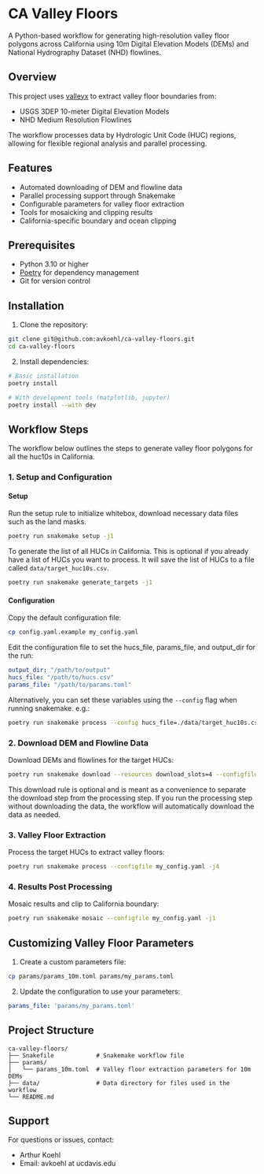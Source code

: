 # CA Valley Floors

A Python-based workflow for generating high-resolution valley floor polygons
across California using 10m Digital Elevation Models (DEMs) and National
Hydrography Dataset (NHD) flowlines.

## Overview

This project uses [valleyx](https://github.com/avkoehl/valleyx) to extract valley floor boundaries from:
- USGS 3DEP 10-meter Digital Elevation Models
- NHD Medium Resolution Flowlines

The workflow processes data by Hydrologic Unit Code (HUC) regions, allowing for
flexible regional analysis and parallel processing.

## Features

- Automated downloading of DEM and flowline data
- Parallel processing support through Snakemake
- Configurable parameters for valley floor extraction
- Tools for mosaicking and clipping results
- California-specific boundary and ocean clipping

## Prerequisites

- Python 3.10 or higher
- [Poetry](https://python-poetry.org/) for dependency management
- Git for version control

## Installation

1. Clone the repository:
```bash
git clone git@github.com:avkoehl/ca-valley-floors.git
cd ca-valley-floors
```

2. Install dependencies:
```bash
# Basic installation
poetry install

# With development tools (matplotlib, jupyter)
poetry install --with dev
```

## Workflow Steps

The workflow below outlines the steps to generate valley floor polygons for all
the huc10s in California.

### 1. Setup and Configuration

#### Setup 
Run the setup rule to initialize whitebox, download necessary data files such
as the land masks. 
```bash
poetry run snakemake setup -j1
```

To generate the list of all HUCs in California. This is optional if you already
have a list of HUCs you want to process. It will save the list of HUCs to a
file called `data/target_huc10s.csv`.

```bash
poetry run snakemake generate_targets -j1
```

#### Configuration 

Copy the default configuration file:
```bash
cp config.yaml.example my_config.yaml
```

Edit the configuration file to set the hucs_file, params_file, and output_dir for the run:
```yaml
output_dir: "/path/to/output"
hucs_file: "/path/to/hucs.csv"
params_file: "/path/to/params.toml"
```

Alternatively, you can set these variables using the `--config` flag when running snakemake. e.g.:
```bash
poetry run snakemake process --config hucs_file=./data/target_huc10s.csv params_file=params/my_params.toml output_dir=./data/output -j 4
```

### 2. Download DEM and Flowline Data

Download DEMs and flowlines for the target HUCs:
```bash
poetry run snakemake download --resources download_slots=4 --configfile my_config.yaml -j4
```

This download rule is optional and is meant as a convenience to separate the
download step from the processing step. If you run the processing step without
downloading the data, the workflow will automatically download the data as
needed.

### 3. Valley Floor Extraction

Process the target HUCs to extract valley floors:

```bash
poetry run snakemake process --configfile my_config.yaml -j4
```

### 4. Results Post Processing

Mosaic results and clip to California boundary:

```bash
poetry run snakemake mosaic --configfile my_config.yaml -j1
```

## Customizing Valley Floor Parameters

1. Create a custom parameters file:
```bash
cp params/params_10m.toml params/my_params.toml
```

2. Update the configuration to use your parameters:
```yaml
params_file: 'params/my_params.toml'
```

## Project Structure

```
ca-valley-floors/
├── Snakefile            # Snakemake workflow file
├── params/             
│   └── params_10m.toml  # Valley floor extraction parameters for 10m DEMs
├── data/                # Data directory for files used in the workflow
└── README.md           
```

## Support

For questions or issues, contact:
- Arthur Koehl
- Email: avkoehl at ucdavis.edu
